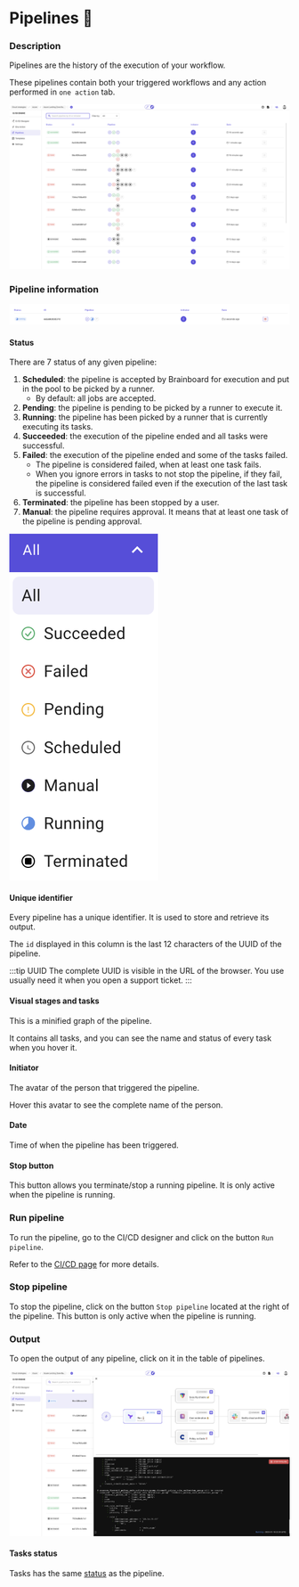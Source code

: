# Pipelines 🛫

### Description

Pipelines are the history of the execution of your workflow.

These pipelines contain both your triggered workflows and any action performed in `one action` tab.

![Pipeline overview](../.gitbook/assets/pipelines-view.png)

### Pipeline information

![Pipeline info](../.gitbook/assets/pipeline-info-running.png)

#### Status

There are 7 status of any given pipeline:

1. **Scheduled**: the pipeline is accepted by Brainboard for execution and put in the pool to be picked by a runner.
   * By default: all jobs are accepted.
2. **Pending**: the pipeline is pending to be picked by a runner to execute it.
3. **Running**: the pipeline has been picked by a runner that is currently executing its tasks.
4. **Succeeded**: the execution of the pipeline ended and all tasks were successful.
5. **Failed**: the execution of the pipeline ended and some of the tasks failed.
   * The pipeline is considered failed, when at least one task fails.
   * When you ignore errors in tasks to not stop the pipeline, if they fail, the pipeline is considered failed even if the execution of the last task is successful.
6. **Terminated**: the pipeline has been stopped by a user.
7. **Manual**: the pipeline requires approval. It means that at least one task of the pipeline is pending approval.

![Pipeline status](../.gitbook/assets/pipeline-status.png)

#### Unique identifier

Every pipeline has a unique identifier. It is used to store and retrieve its output.

The `id` displayed in this column is the last 12 characters of the UUID of the pipeline.

:::tip UUID The complete UUID is visible in the URL of the browser. You use usually need it when you open a support ticket. :::

#### Visual stages and tasks

This is a minified graph of the pipeline.

It contains all tasks, and you can see the name and status of every task when you hover it.

#### Initiator

The avatar of the person that triggered the pipeline.

Hover this avatar to see the complete name of the person.

#### Date

Time of when the pipeline has been triggered.

#### Stop button

This button allows you terminate/stop a running pipeline. It is only active when the pipeline is running.

### Run pipeline

To run the pipeline, go to the CI/CD designer and click on the button `Run pipeline`.

Refer to the [CI/CD page](https://gitlab.com/brainboard/brainboard/-/blob/main/ci-cd-engine/ci-cd-designer/README.md#run-pipeline) for more details.

### Stop pipeline

To stop the pipeline, click on the button `Stop pipeline` located at the right of the pipeline. This button is only active when the pipeline is running.

### Output

To open the output of any pipeline, click on it in the table of pipelines.

![Pipeline output](../.gitbook/assets/pipeline-output.png)

#### Tasks status

Tasks has the same [status](pipelines.md#status) as the pipeline.
